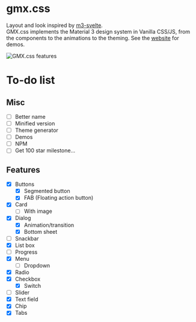 # gmx.css

Layout and look inspired by [m3-svelte](https://github.com/KTibow/m3-svelte).  
GMX.css implements the Material 3 design system in Vanilla CSS/JS, from the components to the animations to the theming. See the [website](http://ligmatv.is-a.dev/gmx.css/) for demos.

![GMX.css features](https://github.com/user-attachments/assets/fdf35b72-6b9c-4143-9d65-17af5d3d2919)

# To-do list

## Misc

- [ ] Better name
- [ ] Minified version
- [ ] Theme generator
- [ ] Demos
- [ ] NPM
- [ ] Get 100 star milestone...

## Features

- [x] Buttons
  - [x] Segmented button
  - [x] FAB (Floating action button)
- [x] Card
  - [ ] With image
- [x] Dialog
  - [x] Animation/transition
  - [x] Bottom sheet
- [ ] Snackbar
- [x] List box
- [ ] Progress
- [x] Menu
  - [ ] Dropdown
- [x] Radio
- [x] Checkbox
  - [x] Switch
- [ ] Slider
- [x] Text field
- [x] Chip
- [x] Tabs

